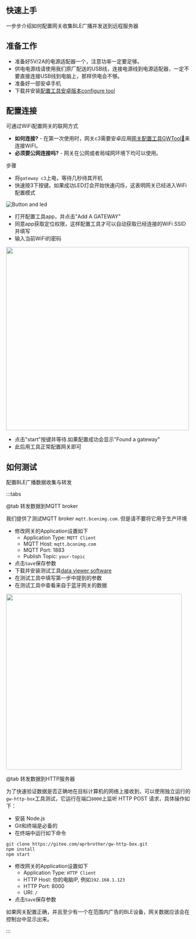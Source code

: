 ## 快速上手 ##

一步步介绍如何配置网关收集BLE广播并发送到远程服务器

## 准备工作 ##

- 准备好5V/2A的电源适配器一个，注意功率一定要足够。
- 供电电源线请使用我们原厂配送的USB线，连接电源线到电源适配器，一定不要直接连接USB线到电脑上，那样供电会不够。
- 准备好一部安卓手机
- 下载并安装[配置工具安卓版本configure tool](tech.md)

## 配置连接 ##

可通过WiFi配置网关的联网方式

- **如何连接?**  - 在第一次使用时，网关c3需要安卓应用[网关配置工具GWTool📱](tech.md)来连接WiFI。
- **必须要公网连接吗?** - 网关在公网或者局域网环境下均可以使用。

步骤

- 将`gateway c3`上电，等待几秒待其开机
- 快速按3下按键。如果成功LED灯会开始快速闪烁，这表明网关已经进入WiFi配置模式

![Button and led](https://i1.aprbrother.com/gwc3/gwc3-btn-led.jpg)

- 打开配置工具app，并点击"Add A GATEWAY"
- 同意app获取定位权限，这样配置工具才可以自动获取已经连接的WiFi SSID并填写
- 输入当前WiFi的密码

<img src="https://i1.aprbrother.com/gwc3/conf-wifi.jpg" width="500">

- 点击"start"按键并等待.如果配置成功会显示"Found a gateway"
- 此后用工具正常配置网关即可

## 如何测试

配置BLE广播数据收集与转发

:::tabs

@tab 转发数据到MQTT broker

我们提供了测试MQTT broker `mqtt.bconimg.com`. 但是请不要将它用于生产环境

- 修改网关的Application设置如下
  - Application Type: `MQTT Client`
  - MQTT Host: `mqtt.bconimg.com`
  - MQTT Port: 1883
  - Publish Topic: `your-topic`
- 点击`Save`保存参数
- 下载并安装测试工具[data viewer software](https://i1.aprbrother.com/ble-viewer-setup-1.0.2.zip)
- 在测试工具中填写第一步中提到的参数
- 在测试工具中查看来自于蓝牙网关的数据

<img src="https://i1.aprbrother.com/ble-viewer.png" width="480">

@tab 转发数据到HTTP服务器

为了快速验证数据是否正确地在目标计算机的网络上接收到，可以使用独立运行的`gw-http-box`工具测试，它运行在端口`8000`上监听 HTTP POST 请求，具体操作如下：

* 安装 Node.js
* Git和终端是必备的
* 在终端中运行如下命令
```
git clone https://gitee.com/aprbrother/gw-http-box.git
npm install
npm start
```
- 修改网关的Application设置如下
  - Application Type: `HTTP Client`
  - HTTP Host: 你的电脑IP, 例如`192.168.1.123`
  - HTTP Port: 8000
  - URI: `/`
- 点击`Save`保存参数

如果网关配置正确，并且至少有一个在范围内广告的BLE设备，网关数据应该会在控制台中显示出来。

:::
